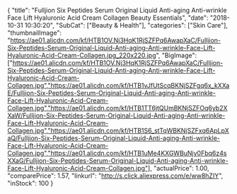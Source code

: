 {
	"title": "Fulljion Six Peptides Serum Original Liquid Anti-aging Anti-wrinkle Face Lift Hyaluronic Acid Cream Collagen Beauty Essentials",
	"date": "2018-10-31 10:30:20",
	"SubCat": ["Beauty & Health"],
	"categories": ["Skin Care"],
	"thumbnailImage": "https://ae01.alicdn.com/kf/HTB1OV.Nj3HqK1RjSZFPq6AwapXaC/Fulljion-Six-Peptides-Serum-Original-Liquid-Anti-aging-Anti-wrinkle-Face-Lift-Hyaluronic-Acid-Cream-Collagen.jpg_220x220.jpg",
	"BigImage": ["https://ae01.alicdn.com/kf/HTB1OV.Nj3HqK1RjSZFPq6AwapXaC/Fulljion-Six-Peptides-Serum-Original-Liquid-Anti-aging-Anti-wrinkle-Face-Lift-Hyaluronic-Acid-Cream-Collagen.jpg","https://ae01.alicdn.com/kf/HTB1vJfUtScqBKNjSZFgq6x_kXXaE/Fulljion-Six-Peptides-Serum-Original-Liquid-Anti-aging-Anti-wrinkle-Face-Lift-Hyaluronic-Acid-Cream-Collagen.jpg","https://ae01.alicdn.com/kf/HTB1TT6jtQUmBKNjSZFOq6yb2XXaW/Fulljion-Six-Peptides-Serum-Original-Liquid-Anti-aging-Anti-wrinkle-Face-Lift-Hyaluronic-Acid-Cream-Collagen.jpg","https://ae01.alicdn.com/kf/HTB1S6_stTqWBKNjSZFxq6ApLpXaQ/Fulljion-Six-Peptides-Serum-Original-Liquid-Anti-aging-Anti-wrinkle-Face-Lift-Hyaluronic-Acid-Cream-Collagen.jpg","https://ae01.alicdn.com/kf/HTB1uMe4KXGWBuNjy0Fbq6z4sXXaG/Fulljion-Six-Peptides-Serum-Original-Liquid-Anti-aging-Anti-wrinkle-Face-Lift-Hyaluronic-Acid-Cream-Collagen.jpg"],
	"actualPrice": 1.00,
	"comparePrice": 1.57,
	"linkurl": "http://s.click.aliexpress.com/e/ww8hZIY",
	"inStock": 100
}
